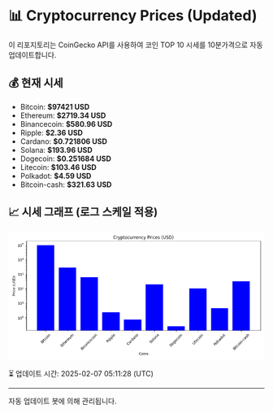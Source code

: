 
# 📊 Cryptocurrency Prices (Updated)

이 리포지토리는 CoinGecko API를 사용하여 코인 TOP 10 시세를 10분가격으로 자동 업데이트합니다.

## 💰 현재 시세
- Bitcoin: **$97421 USD**
- Ethereum: **$2719.34 USD**
- Binancecoin: **$580.96 USD**
- Ripple: **$2.36 USD**
- Cardano: **$0.721806 USD**
- Solana: **$193.96 USD**
- Dogecoin: **$0.251684 USD**
- Litecoin: **$103.46 USD**
- Polkadot: **$4.59 USD**
- Bitcoin-cash: **$321.63 USD**

## 📈 시세 그래프 (로그 스케일 적용)
![Crypto Prices](crypto_prices.png)

⏳ 업데이트 시간: 2025-02-07 05:11:28 (UTC)

---
자동 업데이트 봇에 의해 관리됩니다.
